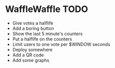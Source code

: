 # WaffleWaffle TODO

* Give votes a halflife
* Add a boring button
* Show the last 5 minute's counters
* Put a halflife on the counters
* Limit users to one vote per $WINDOW seconds
* Deploy somewhere
* Add a QR code
* Add some graphs
